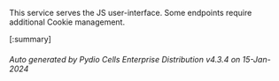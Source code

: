 






This service serves the JS user-interface. Some endpoints require additional Cookie management.

[:summary]

###### Auto generated by Pydio Cells Enterprise Distribution v4.3.4 on 15-Jan-2024
